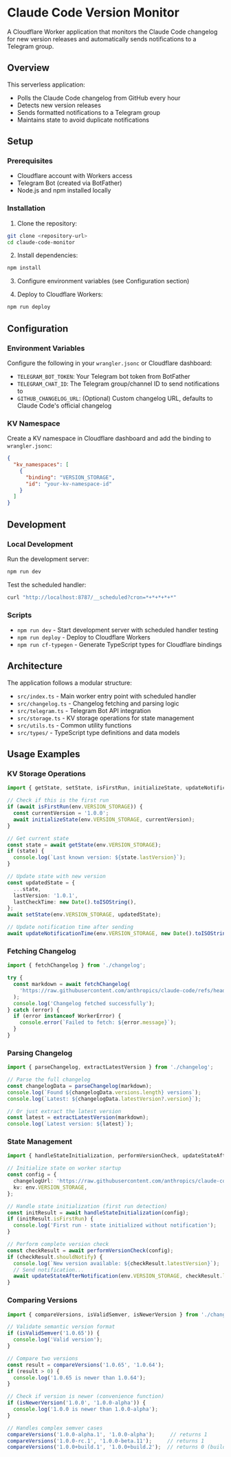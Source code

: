 # Claude Code Version Monitor

A Cloudflare Worker application that monitors the Claude Code changelog for new version releases and automatically sends notifications to a Telegram group.

## Overview

This serverless application:
- Polls the Claude Code changelog from GitHub every hour
- Detects new version releases
- Sends formatted notifications to a Telegram group
- Maintains state to avoid duplicate notifications

## Setup

### Prerequisites

- Cloudflare account with Workers access
- Telegram Bot (created via BotFather)
- Node.js and npm installed locally

### Installation

1. Clone the repository:
```bash
git clone <repository-url>
cd claude-code-monitor
```

2. Install dependencies:
```bash
npm install
```

3. Configure environment variables (see Configuration section)

4. Deploy to Cloudflare Workers:
```bash
npm run deploy
```

## Configuration

### Environment Variables

Configure the following in your `wrangler.jsonc` or Cloudflare dashboard:

- `TELEGRAM_BOT_TOKEN`: Your Telegram bot token from BotFather
- `TELEGRAM_CHAT_ID`: The Telegram group/channel ID to send notifications to
- `GITHUB_CHANGELOG_URL`: (Optional) Custom changelog URL, defaults to Claude Code's official changelog

### KV Namespace

Create a KV namespace in Cloudflare dashboard and add the binding to `wrangler.jsonc`:

```json
{
  "kv_namespaces": [
    {
      "binding": "VERSION_STORAGE",
      "id": "your-kv-namespace-id"
    }
  ]
}
```

## Development

### Local Development

Run the development server:
```bash
npm run dev
```

Test the scheduled handler:
```bash
curl "http://localhost:8787/__scheduled?cron=*+*+*+*+*"
```

### Scripts

- `npm run dev` - Start development server with scheduled handler testing
- `npm run deploy` - Deploy to Cloudflare Workers
- `npm run cf-typegen` - Generate TypeScript types for Cloudflare bindings

## Architecture

The application follows a modular structure:

- `src/index.ts` - Main worker entry point with scheduled handler
- `src/changelog.ts` - Changelog fetching and parsing logic
- `src/telegram.ts` - Telegram Bot API integration
- `src/storage.ts` - KV storage operations for state management
- `src/utils.ts` - Common utility functions
- `src/types/` - TypeScript type definitions and data models

## Usage Examples

### KV Storage Operations

```typescript
import { getState, setState, isFirstRun, initializeState, updateNotificationTime } from './storage';

// Check if this is the first run
if (await isFirstRun(env.VERSION_STORAGE)) {
  const currentVersion = '1.0.0';
  await initializeState(env.VERSION_STORAGE, currentVersion);
}

// Get current state
const state = await getState(env.VERSION_STORAGE);
if (state) {
  console.log(`Last known version: ${state.lastVersion}`);
}

// Update state with new version
const updatedState = {
  ...state,
  lastVersion: '1.0.1',
  lastCheckTime: new Date().toISOString(),
};
await setState(env.VERSION_STORAGE, updatedState);

// Update notification time after sending
await updateNotificationTime(env.VERSION_STORAGE, new Date().toISOString());
```

### Fetching Changelog

```typescript
import { fetchChangelog } from './changelog';

try {
  const markdown = await fetchChangelog(
    'https://raw.githubusercontent.com/anthropics/claude-code/refs/heads/main/CHANGELOG.md'
  );
  console.log('Changelog fetched successfully');
} catch (error) {
  if (error instanceof WorkerError) {
    console.error(`Failed to fetch: ${error.message}`);
  }
}
```

### Parsing Changelog

```typescript
import { parseChangelog, extractLatestVersion } from './changelog';

// Parse the full changelog
const changelogData = parseChangelog(markdown);
console.log(`Found ${changelogData.versions.length} versions`);
console.log(`Latest: ${changelogData.latestVersion?.version}`);

// Or just extract the latest version
const latest = extractLatestVersion(markdown);
console.log(`Latest version: ${latest}`);
```

### State Management

```typescript
import { handleStateInitialization, performVersionCheck, updateStateAfterNotification } from './state-manager';

// Initialize state on worker startup
const config = {
  changelogUrl: 'https://raw.githubusercontent.com/anthropics/claude-code/refs/heads/main/CHANGELOG.md',
  kv: env.VERSION_STORAGE,
};

// Handle state initialization (first run detection)
const initResult = await handleStateInitialization(config);
if (initResult.isFirstRun) {
  console.log('First run - state initialized without notification');
}

// Perform complete version check
const checkResult = await performVersionCheck(config);
if (checkResult.shouldNotify) {
  console.log(`New version available: ${checkResult.latestVersion}`);
  // Send notification...
  await updateStateAfterNotification(env.VERSION_STORAGE, checkResult.latestVersion);
}
```

### Comparing Versions

```typescript
import { compareVersions, isValidSemver, isNewerVersion } from './changelog';

// Validate semantic version format
if (isValidSemver('1.0.65')) {
  console.log('Valid version');
}

// Compare two versions
const result = compareVersions('1.0.65', '1.0.64');
if (result > 0) {
  console.log('1.0.65 is newer than 1.0.64');
}

// Check if version is newer (convenience function)
if (isNewerVersion('1.0.0', '1.0.0-alpha')) {
  console.log('1.0.0 is newer than 1.0.0-alpha');
}

// Handles complex semver cases
compareVersions('1.0.0-alpha.1', '1.0.0-alpha');     // returns 1
compareVersions('1.0.0-rc.1', '1.0.0-beta.11');     // returns 1
compareVersions('1.0.0+build.1', '1.0.0+build.2');  // returns 0 (build metadata ignored)
```